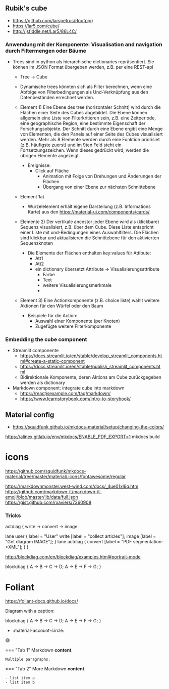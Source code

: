 ## Rubik's cube



  - https://github.com/larspetrus/Roofpig)
  - https://lar5.com/cube/
  - http://jsfiddle.net/Lar5/86L4C/

### Anwendung mit der Komponente: Visualisation and navigation durch Filtermengen oder Bäume

  - Trees sind in python als hierarchische dictionaries repräsentiert. Sie können im JSON Format übergeben werden, z.B. per eine REST-api

    - Tree -> Cube
    - Dynamische trees könnten sich als Filter berechnen, wenn eine Abfolge von Filterbedingungen als Und-Verknüpfung aus den Datenbeständen errechnet werden.

    - Element 1) Eine Ebene des tree (horizontaler Schnitt) wird durch die Flächen einer Seite des Cubes abgebildet. Die Ebene können allgemein eine Liste von Filterkritieren sein, z.B. eine Zeitperiode, eine geographische Region, eine bestimmte Eigenschaft der Forschungsobjekte. Der Schnitt durch eine Ebene ergibt eine Menge von Elementen, die den Panels auf einer Seite des Cubes visualisiert werden. Mehr als 8 Elemente werden durch eine Funktion priorisiet (z.B. häufigste zuerst) und im 9ten Feld steht ein Fortsetzungszeichen. Wenn dieses gedrückt wird, werden die übrigen Elemente angezeigt.
      - Ereignisse:
        - Click auf Fläche
          - Animation mit Folge von Drehungen und Änderungen der Flächen
          - Übergang von einer Ebene zur nächsten Schnittebene
    - Element 1a)
        - Wurzelelement erhält eigene Darstellung (z.B. Informations Karte) aus den https://material-ui.com/components/cards/


    - Elemente 2) Der vertikale ancestor jeder Ebene wird als (klickbare) Sequenz visualisiert, z.B. über dem Cube. Diese Liste entspricht einer Liste mit und-Bedingungen eines Auswahlfilters. Die Flächen sind klickbar und aktualisieren die Schnittebene für den aktivierten Sequenzknoten

      - Die Elemente der Flächen enthalten key:values für Attibute:
        - Att1
        - Att2
        - ein dictionary übersetzt Attribute -> Visualisierungsattribute
          - Farbe
          - Text
          - weitere Visualisierungsmerkmale
          -
    - Element 3) Eine Actionkomponente (z.B. choice liste) wählt weitere Aktionen für den Würfel oder den Baum
      - Beispiele für die Action:
        - Auswahl einer Komponente (per Knoten)
        - Zugefügte weitere Filterkomponente

  ### Embedding the cube component

  - Streamlit componente
    - https://docs.streamlit.io/en/stable/develop_streamlit_components.html#create-a-static-component
    - https://docs.streamlit.io/en/stable/publish_streamlit_components.html
    - Bidirektionale Komponente, deren Aktions am Cube zurückgegeben werden als dictionary
  - Markdown component: integrate cube into markdown
    - https://reactjsexample.com/tag/markdown/
    - https://www.learnstorybook.com/intro-to-storybook/

## Material config

  - https://squidfunk.github.io/mkdocs-material/setup/changing-the-colors/

https://alinex.gitlab.io/env/mkdocs/ENABLE_PDF_EXPORT=1 mkdocs build

# icons

https://github.com/squidfunk/mkdocs-material/tree/master/material/.icons/fontawesome/regular

https://markdownmonster.west-wind.com/docs/_4ue01xl6q.htm
https://github.com/markdown-it/markdown-it-emoji/blob/master/lib/data/full.json
https://gist.github.com/rxaviers/7360908

### Tricks

actdiag {
  write -> convert -> image

  lane user {
     label = "User"
     write [label = "collect articles"];
     image [label = "Get diagram IMAGE"];
  }
  lane actdiag {
     convert [label = "PDF segmentation->XML"];
  }
}

http://blockdiag.com/en/blockdiag/examples.html#portrait-mode

blockdiag {
   A -> B -> C -> D;
   A -> E -> F -> G;
}

# Foliant

https://foliant-docs.github.io/docs/

Diagram with a caption:

<blockdiag caption="Sample diagram from the official site">
  blockdiag {
    A -> B -> C -> D;
    A -> E -> F -> G;
  }
</blockdiag>

* :material-account-circle:

:smile:

=== "Tab 1"
    Markdown **content**.

    Multiple paragraphs.

=== "Tab 2"
    More Markdown **content**.

    - list item a
    - list item b
